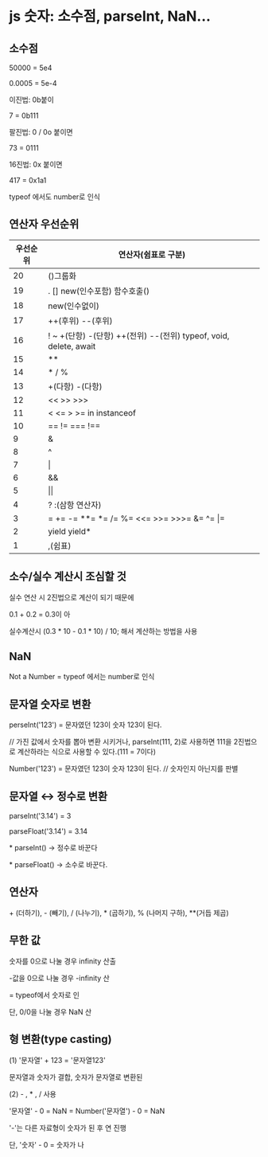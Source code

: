 # js 숫자: 소수점, parseInt, NaN...

## 소수점

50000 = 5e4

0.0005 = 5e-4

이진법: 0b붙이

7 = 0b111

팔진법: 0 / 0o 붙이면

73 = 0111

16진법: 0x 붙이면

417 = 0x1a1

typeof 에서도 number로 인식

## 연산자 우선순위

| 우선순위 | 연산자(쉼표로 구분)                                                |
| ---- | ---------------------------------------------------------- |
| 20   | ()그룹화                                                      |
| 19   | . \[] new(인수포함) 함수호출()                                     |
| 18   | new(인수없이)                                                  |
| 17   | ++(후위) --(후위)                                              |
| 16   | ! \~ +(단항) -(단항) ++(전위) --(전위) typeof, void, delete, await |
| 15   | \*\*                                                       |
| 14   | \*  /  %                                                   |
| 13   | +(다항)  -(다항)                                               |
| 12   | <<  >>  >>>                                                |
| 11   | <  <=  >  >=  in  instanceof                               |
| 10   | ==  !=  ===  !==                                           |
| 9    | &                                                          |
| 8    | ^                                                          |
| 7    | \|                                                         |
| 6    | &&                                                         |
| 5    | \|\|                                                       |
| 4    | ? :(삼항 연산자)                                                |
| 3    | =  +=  -=  \*\*=  \*=  /=  %=  <<=  >>=  >>>=  &=  ^=  \|= |
| 2    | yield  yield\*                                             |
| 1    | ,(쉼표)                                                      |

## 소수/실수 계산시 조심할 것

실수 연산 시 2진법으로 계산이 되기 때문에&#x20;

0.1 + 0.2 = 0.3이 아

실수계산시 (0.3 \* 10 - 0.1 \* 10) / 10; 해서 계산하는 방법을 사용

## NaN

Not a Number = typeof 에서는 number로 인식

## 문자열 숫자로 변환

perseInt('123') = 문자였던 123이 숫자 123이 된다.&#x20;

// 가진 값에서 숫자를 뽑아 변환 시키거나, parseInt(111, 2)로 사용하면 111을 2진법으로 계산하라는 식으로 사용할 수 있다.(111 = 7이다)

Number('123') = 문자였던 123이 숫자 123이 된다. // 숫자인지 아닌지를 판별

## 문자열 ↔ 정수로 변환

parseInt('3.14') = 3&#x20;

parseFloat('3.14') = 3.14&#x20;

\* parseInt() → 정수로 바꾼다

\* parseFloat() → 소수로 바꾼다.

## 연산자

\+ (더하기), - (빼기), / (나누기), \* (곱하기), % (나머지 구하), \*\*(거듭 제곱)

## 무한 값

숫자를 0으로 나눌 경우 infinity 산출

\-값을 0으로 나눌 경우 -infinity 산

\= typeof에서 숫자로 인

단, 0/0을 나눌 경우 NaN 산

## 형 변환(type casting)

(1) '문자열' + 123 = '문자열123'

문자열과 숫자가 결합, 숫자가 문자열로 변환된&#x20;

(2) - , \* , / 사용

'문자열' - 0 = NaN = Number('문자열') - 0 = NaN&#x20;

'-'는 다른 자료형이 숫자가 된 후 연 진행

단, '숫자' - 0 = 숫자가 나
